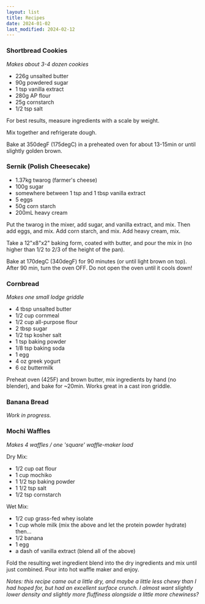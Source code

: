 ```yaml
---
layout: list
title: Recipes
date: 2024-01-02
last_modified: 2024-02-12
---
```


### Shortbread Cookies
_Makes about 3-4 dozen cookies_
- 226g unsalted butter
- 90g powdered sugar
- 1 tsp vanilla extract
- 280g AP flour
- 25g cornstarch
- 1/2 tsp salt

For best results, measure ingredients with a scale by weight.

Mix together and refrigerate dough.

Bake at 350degF (175degC) in a preheated oven for about 13-15min or until slightly golden brown.

### Sernik (Polish Cheesecake)<!--more-->

- 1.37kg twarog (farmer's cheese)
- 100g sugar
- somewhere between 1 tsp and 1 tbsp vanilla extract
- 5 eggs
- 50g corn starch
- 200mL heavy cream

Put the twarog in the mixer, add sugar, and vanilla extract, and mix.
Then add eggs, and mix.
Add corn starch, and mix.
Add heavy cream, mix.

Take a 12"x8"x2" baking form, coated with butter, and pour the mix in (no higher than 1/2 to 2/3 of the height of the pan).

Bake at 170degC (340degF) for 90 minutes (or until light brown on top).
After 90 min, turn the oven OFF.
Do not open the oven until it cools down!

### Cornbread
_Makes one small lodge griddle_

- 4 tbsp unsalted butter
- 1/2 cup cornmeal
- 1/2 cup all-purpose flour
- 2 tbsp sugar
- 1/2 tsp kosher salt
- 1 tsp baking powder
- 1/8 tsp baking soda
- 1 egg
- 4 oz greek yogurt
- 6 oz buttermilk

Preheat oven (425F) and brown butter, mix ingredients by hand (no blender), and bake for ~20min. Works great in a cast iron griddle.

### Banana Bread

_Work in progress._

### Mochi Waffles
_Makes 4 waffles / one 'square' waffle-maker load_

Dry Mix:
- 1/2 cup oat flour
- 1 cup mochiko
- 1 1/2 tsp baking powder
- 1 1/2 tsp salt
- 1/2 tsp cornstarch

Wet Mix:
- 1/2 cup grass-fed whey isolate
- 1 cup whole milk
(mix the above and let the protein powder hydrate)
then...
- 1/2 banana
- 1 egg
- a dash of vanilla extract
(blend all of the above)

Fold the resulting wet ingredient blend into the dry ingredients and mix until just combined. Pour into hot waffle maker and enjoy.

_Notes: this recipe came out a little dry, and maybe a little less chewy than I had hoped for, but had an excellent surface crunch. I almost want slightly lower density and slightly more fluffiness alongside a little more chewiness?_
